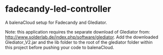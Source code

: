 # fadecandy-led-controller
A balenaCloud setup for Fadecandy and Glediator.

Note: this application requires the separate download of Glediator from: http://www.solderlab.de/index.php/software/glediator. Add the downloaded Glediator_V2.jar and the lib folder to the root of the glediator folder within this project before pushing your code to balenaCloud.
